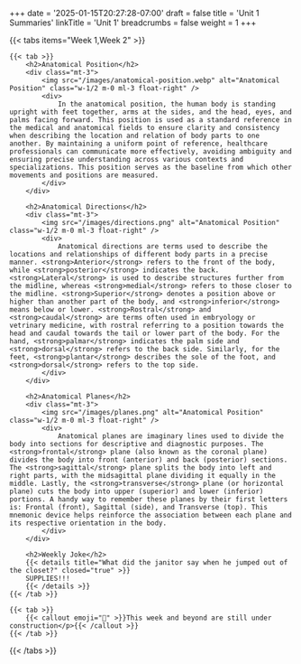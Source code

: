 +++
date = '2025-01-15T20:27:28-07:00'
draft = false
title = 'Unit 1 Summaries'
linkTitle = 'Unit 1'
breadcrumbs = false
weight = 1
+++

{{< tabs items="Week 1,Week 2" >}}

    {{< tab >}}
        <h2>Anatomical Position</h2>
        <div class="mt-3">
            <img src="/images/anatomical-position.webp" alt="Anatomical Position" class="w-1/2 m-0 ml-3 float-right" />
            <div>
                In the anatomical position, the human body is standing upright with feet together, arms at the sides, and the head, eyes, and palms facing forward. This position is used as a standard reference in the medical and anatomical fields to ensure clarity and consistency when describing the location and relation of body parts to one another. By maintaining a uniform point of reference, healthcare professionals can communicate more effectively, avoiding ambiguity and ensuring precise understanding across various contexts and specializations. This position serves as the baseline from which other movements and positions are measured.
            </div>
        </div>

        <h2>Anatomical Directions</h2>
        <div class="mt-3">
            <img src="/images/directions.png" alt="Anatomical Position" class="w-1/2 m-0 ml-3 float-right" />
            <div>
                Anatomical directions are terms used to describe the locations and relationships of different body parts in a precise manner. <strong>Anterior</strong> refers to the front of the body, while <strong>posterior</strong> indicates the back. <strong>Lateral</strong> is used to describe structures further from the midline, whereas <strong>medial</strong> refers to those closer to the midline. <strong>Superior</strong> denotes a position above or higher than another part of the body, and <strong>inferior</strong> means below or lower. <strong>Rostral</strong> and <strong>caudal</strong> are terms often used in embryology or vetrinary medicine, with rostral referring to a position towards the head and caudal towards the tail or lower part of the body. For the hand, <strong>palmar</strong> indicates the palm side and <strong>dorsal</strong> refers to the back side. Similarly, for the feet, <strong>plantar</strong> describes the sole of the foot, and <strong>dorsal</strong> refers to the top side.
            </div>
        </div>

        <h2>Anatomical Planes</h2>
        <div class="mt-3">
            <img src="/images/planes.png" alt="Anatomical Position" class="w-1/2 m-0 ml-3 float-right" />
            <div>
                Anatomical planes are imaginary lines used to divide the body into sections for descriptive and diagnostic purposes. The <strong>frontal</strong> plane (also known as the coronal plane) divides the body into front (anterior) and back (posterior) sections. The <strong>sagittal</strong> plane splits the body into left and right parts, with the midsagittal plane dividing it equally in the middle. Lastly, the <strong>transverse</strong> plane (or horizontal plane) cuts the body into upper (superior) and lower (inferior) portions. A handy way to remember these planes by their first letters is: Frontal (front), Sagittal (side), and Transverse (top). This mnemonic device helps reinforce the association between each plane and its respective orientation in the body.
            </div>
        </div>

        <h2>Weekly Joke</h2>
        {{< details title="What did the janitor say when he jumped out of the closet?" closed="true" >}}
        SUPPLIES!!!
        {{< /details >}}
    {{< /tab >}}

    {{< tab >}}
        {{< callout emoji="🔨" >}}This week and beyond are still under construction</p>{{< /callout >}}
    {{< /tab >}}

{{< /tabs >}}